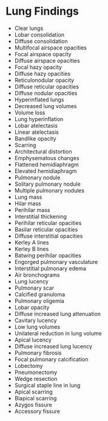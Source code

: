 # Lung Findings

- Clear lungs
- Lobar consolidation
- Diffuse consolidation
- Multifocal airspace opacities
- Focal airspace opacity
- Diffuse airspace opacities
- Focal hazy opacity
- Diffuse hazy opacities
- Reticulonodular opacity
- Diffuse reticular opacities
- Diffuse nodular opacities
- Hyperinflated lungs
- Decreased lung volumes
- Volume loss
- Lung hyperinflation
- Lobar atelectasis
- Linear atelectasis
- Bandlike opacity
- Scarring
- Architectural distortion
- Emphysematous changes
- Flattened hemidiaphragm
- Elevated hemidiaphragm
- Pulmonary nodule
- Solitary pulmonary nodule
- Multiple pulmonary nodules
- Lung mass
- Hilar mass
- Perihilar mass
- Interstitial thickening
- Perihilar reticular opacities
- Basilar reticular opacities
- Diffuse interstitial opacities
- Kerley A lines
- Kerley B lines
- Batwing perihilar opacities
- Engorged pulmonary vasculature
- Interstitial pulmonary edema
- Air bronchograms
- Lung lucency
- Pulmonary scar
- Calcified granuloma
- Pulmonary oligemia
- Lobar opacity
- Diffuse increased lung attenuation
- Cavitary lucency
- Low lung volumes
- Unilateral reduction in lung volume
- Apical lucency
- Diffuse increased lung lucency
- Pulmonary fibrosis
- Focal pulmonary calcification
- Lobectomy
- Pneumonectomy
- Wedge resection
- Surgical staple line in lung
- Apical scarring
- Biapical scarring
- Azygos fissure
- Accessory fissure

